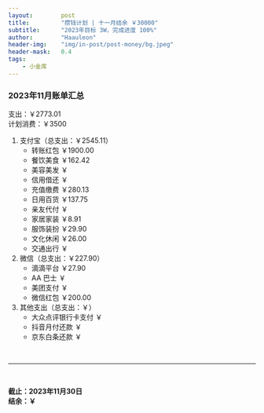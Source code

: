 ```yaml
---
layout:        post
title:         "攒钱计划 | 十一月结余 ￥30000"
subtitle:      "2023年目标 3W，完成进度 100%"
author:        "Haauleon"
header-img:    "img/in-post/post-money/bg.jpeg"
header-mask:   0.4
tags:
    - 小金库
---
```


### 2023年11月账单汇总             
支出：￥2773.01         
计划消费：￥3500        

1. 支付宝（总支出：￥2545.11）   
    - 转账红包 ￥1900.00   
    - 餐饮美食 ￥162.42    
    - 美容美发 ￥     
    - 信用借还 ￥    
    - 充值缴费 ￥280.13     
    - 日用百货 ￥137.75      
    - 亲友代付 ￥     
    - 家居家装 ￥8.91    
    - 服饰装扮 ￥29.90    
    - 文化休闲 ￥26.00    
    - 交通出行 ￥      
2. 微信（总支出：￥227.90）      
    - 滴滴平台 ￥27.90    
    - AA 巴士 ￥    
    - 美团支付 ￥       
    - 微信红包 ￥200.00
3. 其他支出（总支出：￥）     
    - 大众点评银行卡支付 ￥    
    - 抖音月付还款 ￥    
    - 京东白条还款 ￥   

<br>

---

<br>

**截止：2023年11月30日**      
**结余：￥**        